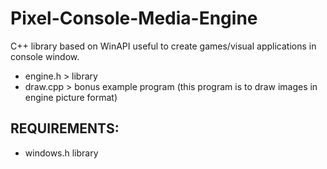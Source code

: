 # Pixel-Console-Media-Engine
C++ library based on WinAPI useful to create games/visual applications in console window.

- engine.h  > library
- draw.cpp  > bonus example program (this program is to draw images in engine picture format)

## REQUIREMENTS:
- windows.h library
